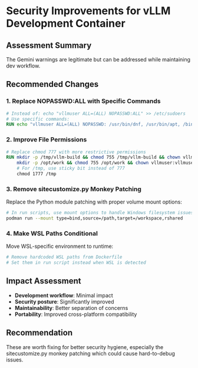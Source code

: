 # Security Improvements for vLLM Development Container

## Assessment Summary

The Gemini warnings are legitimate but can be addressed while maintaining dev workflow.

## Recommended Changes

### 1. Replace NOPASSWD:ALL with Specific Commands

```dockerfile
# Instead of: echo "vllmuser ALL=(ALL) NOPASSWD:ALL" >> /etc/sudoers
# Use specific commands:
RUN echo "vllmuser ALL=(ALL) NOPASSWD: /usr/bin/dnf, /usr/bin/apt, /bin/chmod, /bin/chown, /usr/bin/systemctl" >> /etc/sudoers
```

### 2. Improve File Permissions

```dockerfile
# Replace chmod 777 with more restrictive permissions
RUN mkdir -p /tmp/vllm-build && chmod 755 /tmp/vllm-build && chown vllmuser:vllmuser /tmp/vllm-build && \
    mkdir -p /opt/work && chmod 755 /opt/work && chown vllmuser:vllmuser /opt/work && \
    # For /tmp, use sticky bit instead of 777
    chmod 1777 /tmp
```

### 3. Remove sitecustomize.py Monkey Patching

Replace the Python module patching with proper volume mount options:

```bash
# In run scripts, use mount options to handle Windows filesystem issues
podman run --mount type=bind,source=/path,target=/workspace,rshared
```

### 4. Make WSL Paths Conditional

Move WSL-specific environment to runtime:

```dockerfile
# Remove hardcoded WSL paths from Dockerfile
# Set them in run script instead when WSL is detected
```

## Impact Assessment

- **Development workflow**: Minimal impact
- **Security posture**: Significantly improved
- **Maintainability**: Better separation of concerns
- **Portability**: Improved cross-platform compatibility

## Recommendation

These are worth fixing for better security hygiene, especially the sitecustomize.py monkey patching which could cause hard-to-debug issues.
